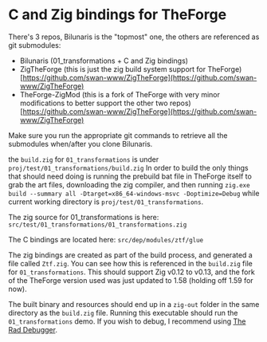 # C and Zig bindings for TheForge

There's 3 repos, Bilunaris is the "topmost" one, the others are referenced as git submodules:
* Bilunaris (01_transformations + C and Zig bindings)
* ZigTheForge (this is just the zig build system support for TheForge) [https://github.com/swan-www/ZigTheForge](https://github.com/swan-www/ZigTheForge)
* TheForge-ZigMod (this is a fork of TheForge with very minor modifications to better support the other two repos) [https://github.com/swan-www/ZigTheForge](https://github.com/swan-www/ZigTheForge)

Make sure you run the appropriate git commands to retrieve all the submodules when/after you clone Bilunaris.

the `build.zig` for `01_transformations` is under `proj/test/01_transformations/build.zig`
In order to build the only things that should need doing is running the prebuild bat file in TheForge itself to grab the art files, downloading the zig compiler, and then running `zig.exe build --summary all -Dtarget=x86_64-windows-msvc -Doptimize=Debug` while current working directory is `proj/test/01_transformations`.

The zig source for 01_transformations is here:
`src/test/01_transformations/01_transformations.zig`

The C bindings are located here:
`src/dep/modules/ztf/glue`

The zig bindings are created as part of the build process, and generated a file called `Ztf.zig`. You can see how this is referenced in the `build.zig` file for `01_transformations`.
This should support Zig v0.12 to v0.13, and the fork of the TheForge version used was just updated to 1.58 (holding off 1.59 for now).

The built binary and resources should end up in a `zig-out` folder in the same directory as the `build.zig` file. Running this executable should run the `01_transformations` demo. If you wish to debug, I recommend using [The Rad Debugger](https://github.com/EpicGamesExt/raddebugger).
